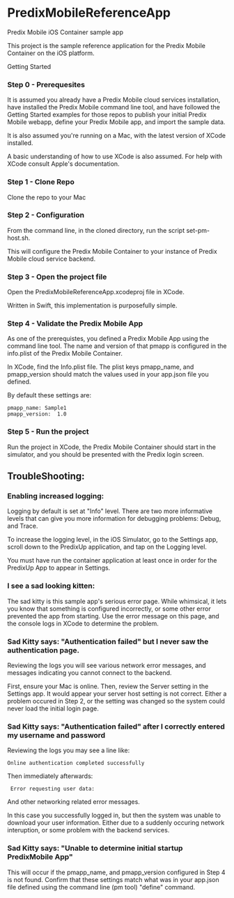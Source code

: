 PredixMobileReferenceApp
====================

Predix Mobile iOS Container sample app

This project is the sample reference application for the Predix Mobile Container on the iOS platform.

Getting Started
### Step 0 - Prerequesites
It is assumed you already have a Predix Mobile cloud services installation, have installed the Predix Mobile command line tool, and have followed the Getting Started examples for those repos to publish your initial Predix Mobile webapp, define your Predix Mobile app, and import the sample data. 

It is also assumed you're running on a Mac, with the latest version of XCode installed.

A basic understanding of how to use XCode is also assumed. For help with XCode consult Apple's documentation.

### Step 1 - Clone Repo

Clone the repo to your Mac

### Step 2 - Configuration

From the command line, in the cloned directory, run the script set-pm-host.sh.

This will configure the Predix Mobile Container to your instance of Predix Mobile cloud service backend.

### Step 3 - Open the project file

Open the PredixMobileReferenceApp.xcodeproj file in XCode.

Written in Swift, this implementation is purposefully simple. 

### Step 4 - Validate the Predix Mobile App

As one of the prerequistes, you defined a Predix Mobile App using the command line tool. The name and version of that pmapp is configured in the info.plist of the Predix Mobile Container.

In XCode, find the Info.plist file. The plist keys pmapp_name, and pmapp_version should match the values used in your app.json file you defined.

By default these settings are:

    pmapp_name: Sample1
    pmapp_version:  1.0

### Step 5 - Run the project

Run the project in XCode, the Predix Mobile Container should start in the simulator, and you should be presented with the Predix login screen.


## TroubleShooting:

### Enabling increased logging:

Logging by default is set at "Info" level. There are two more informative levels that can give you more information for debugging problems: Debug, and Trace.

To increase the logging level, in the iOS Simulator, go to the Settings app, scroll down to the PredixUp application, and tap on the Logging level.

You must have run the container application at least once in order for the PredixUp App to appear in Settings.

### I see a sad looking kitten:

The sad kitty is this sample app's serious error page. While whimsical, it lets you know that something is configured incorrectly, or some other error prevented the app from starting. Use the error message on this page, and the console logs in XCode to determine the problem.

### Sad Kitty says: "Authentication failed" but I never saw the authentication page.

Reviewing the logs you will see various network error messages, and messages indicating you cannot connect to the backend.

First, ensure your Mac is online. Then, review the Server setting in the Settings app. It would appear your server host setting is not correct. Either a problem occured in Step 2, or the setting was changed so the system could never load the initial login page.

### Sad Kitty says: "Authentication failed" after I correctly entered my username and password

Reviewing the logs you may see a line like:

    Online authentication completed successfully

Then immediately afterwards:

     Error requesting user data:

And other networking related error messages.

In this case you successfully logged in, but then the system was unable to download your user information. Either due to a suddenly occuring network interuption, or some problem with the backend services.

### Sad Kitty says: "Unable to determine initial startup PredixMobile App"

This will occur if the pmapp_name, and pmapp_version configured in Step 4 is not found. Confirm that these settings match what was in your app.json file defined using the command line (pm tool) "define" command.




